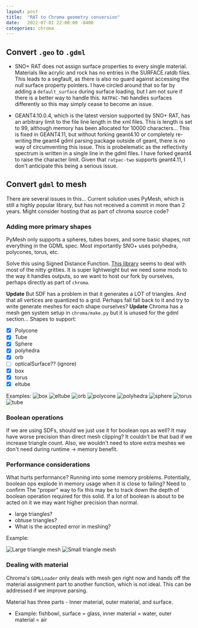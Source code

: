 ```yaml
---
layout: post
title:  "RAT to Chroma geometry conversion"
date:   2022-07-01 22:00:00 -0400
categories: chroma
---
```


## Convert `.geo`  to `.gdml`

- SNO+ RAT does not assign surface properties to every single material. Materials like acrylic and rock has no entries in the
SURFACE.ratdb files. This leads to a segfault, as there is also no guard against accessing the
null surface property pointers. I have circled around that so far by adding a `default_surface` during surface loading,
but I am not sure if there is a better way to handle this. `RATPAC-TWO` handles surfaces differently so this may simply cease to become an issue. 


- GEANT4.10.0.4, which is the latest version supported by SNO+
RAT, has an arbitrary limit to the file line length in the xml files. This is length is set to 99, although memory has
been allocated for 10000 characters... This is fixed in GEANT4.11, but without forking geant4.10 or completely
re-writing the geant4 gdml parsing package outside of geant, there is no way of circumventing this issue. This is
probelematic as the reflectivity spectrum is written in a single line in the gdml files. I have forked geant4 to raise
the character limit. Given that `ratpac-two` supports geant4.11, I don't
anticipate this being a serious issue.

## Convert `gdml` to mesh
There are several issues in this... Current solution uses PyMesh, which is still
a highly popular library, but has not received a commit in more than 2 years.
Might consider hosting that as part of chroma source code?

### Adding more primary shapes
PyMesh only supports a spheres, tubes boxes, and some basic shapes, not
everything in the GDML spec. Most importantly SNO+ uses polyhedra, polycones,
torus, etc.

Solve this using Signed Distance Function. [This
library](https://github.com/fogleman/sdf) seems to deal with most of the nitty
gritties. It is super lightweight but we need some mods to the way it handles
outputs, so we want to host our fork by ourselves, perhaps directly as part of
`chroma`.

**Update** But SDF has a problem in that it generates a LOT of triangles. And that all vertices are quantized to a grid. Perhaps fall fall back to it and try to write generate meshes for each shape ourselves?
**Update** Chroma has a mesh gen system setup in `chroma/make.py` but it is unused for the gdml section...
Shapes to support:
- [x] Polycone
- [x] Tube
- [x] Sphere
- [x] polyhedra
- [x] orb
- [ ] opticalSurface?? (ignore)
- [x] box
- [x] torus
- [x] eltube

Examples:
![box](/assets/geo2chroma/solids/box.png)
![eltube](/assets/geo2chroma/solids/eltube.png)
![orb](/assets/geo2chroma/solids/orb.png)
![polycone](/assets/geo2chroma/solids/polycone.png)
![polyhedra](/assets/geo2chroma/solids/polyhedra.png)
![sphere](/assets/geo2chroma/solids/sphere.png)
![torus](/assets/geo2chroma/solids/torus.png)
![tube](/assets/geo2chroma/solids/tube.png)


### Boolean operations
If we are using SDFs, should we just use it for boolean ops as well? It may have
worse precision than direct mesh clipping? It couldn't be that bad if we
increase triangle count. Also, we wouldn't need to store extra meshes we don't
need during runtime -> memory benefit.

### Performance considerations
What hurts performance?
Running into some memory problems. Potentially, boolean ops explode in memory usage when it is close to failing? Need to confirm
The "proper" way to fix this may be to track down the depth of boolean operation required for this solid. If a lot of boolean is about to be acted on it we may want higher precision than normal.
- large triangles?
- obtuse triangles?
- What is the accepted error in meshing?

Example:

![Large triangle mesh](/assets/geo2chroma/large_triangles.png)
![Small triangle mesh](/assets/geo2chroma/small_triangles.png)
### Dealing with material
Chroma's `GDMLLoader` only deals with mesh gen right now and hands off the
material assignment part to another function, which is not ideal. This can be
addressed if we improve parsing. 


Material has three parts - Inner material, outer material, and surface.
- Example: fishbowl, surface = glass, inner material = water, outer material = air

